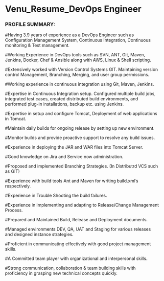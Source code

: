 # Venu_Resume_DevOps Engineer
### PROFILE SUMMARY:  ###
#Having 3.9 years of experience as a DevOps Engineer such as Configuration Management System, Continuous Integration, Continuous monitoring &amp; Test management.

#Working Experience in DevOps tools such as SVN, ANT, Git, Maven, Jenkins, Docker, Chef & Ansible along with AWS, Linux & Shell scripting.

#Extensively worked with Version Control Systems GIT. Maintaining version control Management, Branching, Merging, and user group permissions.

#Working experience in continuous integration using Git, Maven, Jenkins.

#Expertise in Continuous Integration setup. Configured multiple build jobs, integrated test cases, created distributed build environments, and performed plug-in installations, backup etc. using Jenkins.

#Expertise in setup and configure Tomcat, Deployment of web applications in Tomcat.

#Maintain daily builds for ongoing release by setting up new environment.

#Monitor builds and provide proactive support to resolve any build issues.

#Experience in deploying the JAR and WAR files into Tomcat Server.

#Good knowledge on Jira and Service now administration.

#Proposed and implemented Branching Strategies. (In Distributrd VCS  such as GIT)

#Experience with build tools Ant and Maven for writing build.xml’s  respectively.

#Experience in Trouble Shooting the build failures.

#Experience in implementing and adapting to Release/Change Management Process.

#Prepared and Maintained Build, Release and Deployment documents.

#Managed environments DEV, QA, UAT and Staging for various releases and designed instance strategies.

#Proficient in communicating effectively with good project management skills.

#A Committed team player with organizational and interpersonal skills. 

#Strong communication, collaboration & team building skills with proficiency in grasping new technical concepts quickly.
